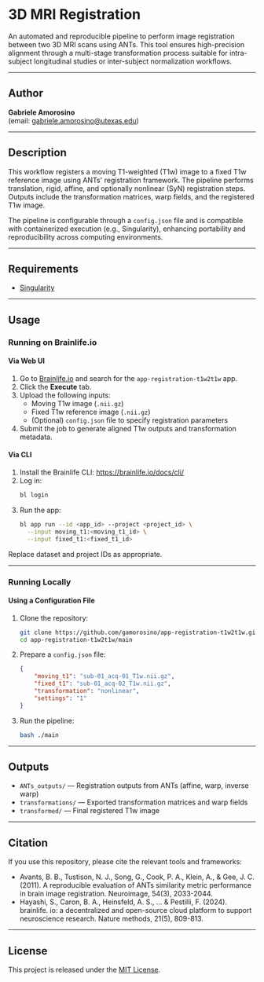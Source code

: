 # 3D MRI Registration

An automated and reproducible pipeline to perform image registration between two 3D MRI scans using ANTs. This tool ensures high-precision alignment through a multi-stage transformation process suitable for intra-subject longitudinal studies or inter-subject normalization workflows.

---

## Author

**Gabriele Amorosino**  
(email: [gabriele.amorosino@utexas.edu](mailto:gabriele.amorosino@utexas.edu))

---

## Description

This workflow registers a moving T1-weighted (T1w) image to a fixed T1w reference image using ANTs' registration framework. The pipeline performs translation, rigid, affine, and optionally nonlinear (SyN) registration steps. Outputs include the transformation matrices, warp fields, and the registered T1w image.

The pipeline is configurable through a `config.json` file and is compatible with containerized execution (e.g., Singularity), enhancing portability and reproducibility across computing environments.

---

## Requirements

- [Singularity](https://sylabs.io/guides/latest/user-guide/)

---

## Usage

### Running on Brainlife.io

#### Via Web UI

1. Go to [Brainlife.io](https://brainlife.io) and search for the `app-registration-t1w2t1w` app.
2. Click the **Execute** tab.
3. Upload the following inputs:
   - Moving T1w image (`.nii.gz`)
   - Fixed T1w reference image (`.nii.gz`)
   - (Optional) `config.json` file to specify registration parameters
4. Submit the job to generate aligned T1w outputs and transformation metadata.

#### Via CLI

1. Install the Brainlife CLI: https://brainlife.io/docs/cli/
2. Log in:
   ```bash
   bl login
   ```
3. Run the app:
   ```bash
   bl app run --id <app_id> --project <project_id> \
     --input moving_t1:<moving_t1_id> \
     --input fixed_t1:<fixed_t1_id>
   ```

Replace dataset and project IDs as appropriate.

---

### Running Locally

#### Using a Configuration File

1. Clone the repository:
   ```bash
   git clone https://github.com/gamorosino/app-registration-t1w2t1w.git
   cd app-registration-t1w2t1w/main
   ```

2. Prepare a `config.json` file:
   ```json
   {
       "moving_t1": "sub-01_acq-01_T1w.nii.gz",
       "fixed_t1": "sub-01_acq-02_T1w.nii.gz",
       "transformation": "nonlinear",
       "settings": "1"
   }
   ```

3. Run the pipeline:
   ```bash
   bash ./main
   ```

---

## Outputs

- `ANTs_outputs/` — Registration outputs from ANTs (affine, warp, inverse warp)
- `transformations/` — Exported transformation matrices and warp fields
- `transformed/` — Final registered T1w image

---

## Citation

If you use this repository, please cite the relevant tools and frameworks:

- Avants, B. B., Tustison, N. J., Song, G., Cook, P. A., Klein, A., & Gee, J. C. (2011). A reproducible evaluation of ANTs similarity metric performance in brain image registration. Neuroimage, 54(3), 2033-2044.
- Hayashi, S., Caron, B. A., Heinsfeld, A. S., ... & Pestilli, F. (2024). brainlife. io: a decentralized and open-source cloud platform to support neuroscience research. Nature methods, 21(5), 809-813.

---

## License

This project is released under the [MIT License](LICENSE).
